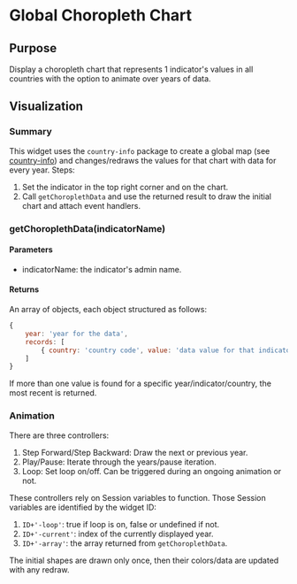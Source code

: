 Global Choropleth Chart
=======================

Purpose
-------
Display a choropleth chart that represents 1 indicator's values in all countries with the option to animate over years of data.

Visualization
-------------
### Summary

This widget uses the `country-info` package to create a global map (see [country-info](../country-info)) and changes/redraws the values for that chart with data for every year. Steps:

1. Set the indicator in the top right corner and on the chart.
2. Call `getChoroplethData` and use the returned result to draw the initial chart and attach event handlers.

### getChoroplethData(indicatorName)

#### Parameters

- indicatorName: the indicator's admin name.

#### Returns

An array of objects, each object structured as follows:

```javascript
{
	year: 'year for the data',
	records: [
		{ country: 'country code', value: 'data value for that indicator/country/year' }
	]
}
```
If more than one value is found for a specific year/indicator/country, the most recent is returned.

### Animation

There are three controllers:

1. Step Forward/Step Backward: Draw the next or previous year.
2. Play/Pause: Iterate through the years/pause iteration.
3. Loop: Set loop on/off. Can be triggered during an ongoing animation or not.

These controllers rely on Session variables to function. Those Session variables are identified by the widget ID:

1. `ID+'-loop'`: true if loop is on, false or undefined if not.
2. `ID+'-current'`: index of the currently displayed year.
3. `ID+'-array'`: the array returned from `getChoroplethData`.

The initial shapes are drawn only once, then their colors/data are updated with any redraw.
 

